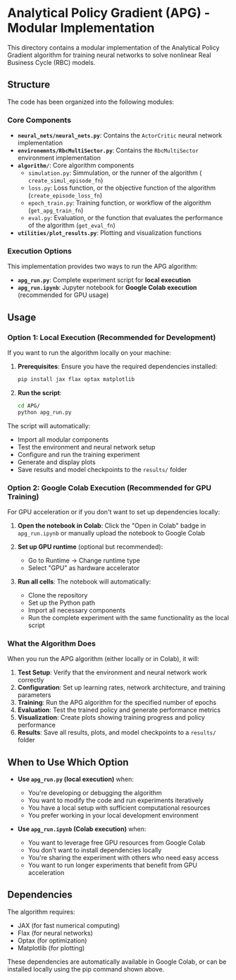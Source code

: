 # Analytical Policy Gradient (APG) - Modular Implementation

This directory contains a modular implementation of the Analytical Policy Gradient algorithm for training neural networks to solve nonlinear Real Business Cycle (RBC) models.

## Structure

The code has been organized into the following modules:

### Core Components

-   **`neural_nets/neural_nets.py`**: Contains the `ActorCritic` neural network implementation
-   **`environemnts/RbcMultiSector.py`**: Contains the `RbcMultiSector` environment implementation
-   **`algorithm/`**: Core algorithm components
    -   `simulation.py`: Simmulation, or the runner of the algorithm ( `create_simul_episode_fn`)
    -   `loss.py`: Loss function, or the objective function of the algorithm (`create_episode_loss_fn`)
    -   `epoch_train.py`: Training function, or workflow of the algorithm (`get_apg_train_fn`)
    -   `eval.py`: Evaluation, or the function that evaluates the performance of the algorithm (`get_eval_fn`)
-   **`utilities/plot_results.py`**: Plotting and visualization functions

### Execution Options

This implementation provides two ways to run the APG algorithm:

-   **`apg_run.py`**: Complete experiment script for **local execution**
-   **`apg_run.ipynb`**: Jupyter notebook for **Google Colab execution** (recommended for GPU usage)

## Usage

### Option 1: Local Execution (Recommended for Development)

If you want to run the algorithm locally on your machine:

1. **Prerequisites**: Ensure you have the required dependencies installed:

    ```bash
    pip install jax flax optax matplotlib
    ```

2. **Run the script**:
    ```bash
    cd APG/
    python apg_run.py
    ```

The script will automatically:

-   Import all modular components
-   Test the environment and neural network setup
-   Configure and run the training experiment
-   Generate and display plots
-   Save results and model checkpoints to the `results/` folder

### Option 2: Google Colab Execution (Recommended for GPU Training)

For GPU acceleration or if you don't want to set up dependencies locally:

1. **Open the notebook in Colab**: Click the "Open in Colab" badge in `apg_run.ipynb` or manually upload the notebook to Google Colab

2. **Set up GPU runtime** (optional but recommended):

    - Go to Runtime → Change runtime type
    - Select "GPU" as hardware accelerator

3. **Run all cells**: The notebook will automatically:
    - Clone the repository
    - Set up the Python path
    - Import all necessary components
    - Run the complete experiment with the same functionality as the local script

### What the Algorithm Does

When you run the APG algorithm (either locally or in Colab), it will:

1. **Test Setup**: Verify that the environment and neural network work correctly
2. **Configuration**: Set up learning rates, network architecture, and training parameters
3. **Training**: Run the APG algorithm for the specified number of epochs
4. **Evaluation**: Test the trained policy and generate performance metrics
5. **Visualization**: Create plots showing training progress and policy performance
6. **Results**: Save all results, plots, and model checkpoints to a `results/` folder

## When to Use Which Option

-   **Use `apg_run.py` (local execution)** when:

    -   You're developing or debugging the algorithm
    -   You want to modify the code and run experiments iteratively
    -   You have a local setup with sufficient computational resources
    -   You prefer working in your local development environment

-   **Use `apg_run.ipynb` (Colab execution)** when:
    -   You want to leverage free GPU resources from Google Colab
    -   You don't want to install dependencies locally
    -   You're sharing the experiment with others who need easy access
    -   You want to run longer experiments that benefit from GPU acceleration

## Dependencies

The algorithm requires:

-   JAX (for fast numerical computing)
-   Flax (for neural networks)
-   Optax (for optimization)
-   Matplotlib (for plotting)

These dependencies are automatically available in Google Colab, or can be installed locally using the pip command shown above.
